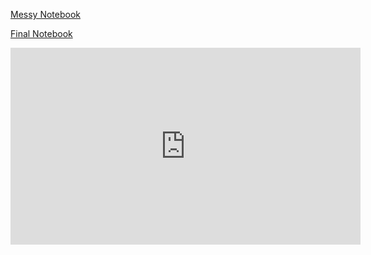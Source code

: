 [Messy Notebook](messy_notebook.ipynb)

[Final Notebook](final_notebook.ipynb)

<iframe width="560" height="315" src="https://www.youtube.com/embed/QfX_KX8J9oo" title="YouTube video player" frameborder="0" allow="accelerometer; autoplay; clipboard-write; encrypted-media; gyroscope; picture-in-picture" allowfullscreen></iframe>
